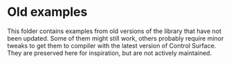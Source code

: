# Old examples

This folder contains examples from old versions of the library that have not 
been updated. Some of them might still work, others probably require minor 
tweaks to get them to compiler with the latest version of Control Surface. They
are preserved here for inspiration, but are not actively maintained.
